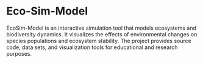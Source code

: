 # Eco-Sim-Model
EcoSim-Model is an interactive simulation tool that models ecosystems and biodiversity dynamics. It visualizes the effects of environmental changes on species populations and ecosystem stability. The project provides source code, data sets, and visualization tools for educational and research purposes.
